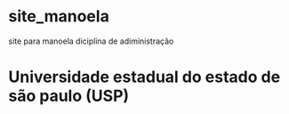 # site_manoela
site para manoela diciplina de adiministração 
# Universidade estadual do estado de são paulo (USP)
